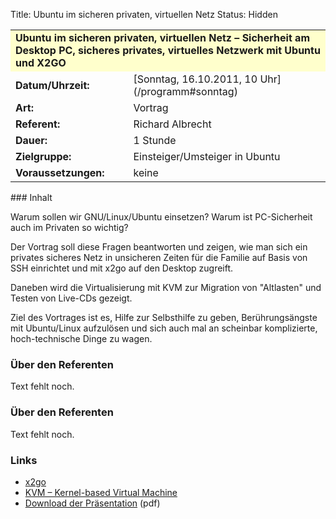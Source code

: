 Title: Ubuntu im sicheren privaten, virtuellen Netz
Status: Hidden

<table border="0" cellpadding="3" cellspacing="0" width="100%">
<tr>
<td colspan="3" style="font-weight: bold; background-color: #ffffcc;">
Ubuntu im sicheren privaten, virtuellen Netz – Sicherheit am Desktop PC,
sicheres privates, virtuelles Netzwerk mit Ubuntu und X2GO

</td>
</tr>
<tr>
<td style="font-weight: bold;">
Datum/Uhrzeit:

</td>
<td>
[Sonntag, 16.10.2011, 10 Uhr](/programm#sonntag)

</td>
</tr>
<tr>
<td style="font-weight: bold;">
Art:

</td>
<td>
Vortrag

</td>
</tr>
<tr>
<td style="font-weight: bold;">
Referent:

</td>
<td>
Richard Albrecht

</td>
</tr>
<tr>
<td style="font-weight: bold;">
Dauer:

</td>
<td>
1 Stunde

</td>
</tr>
<tr>
<td style="font-weight: bold;">
Zielgruppe:

</td>
<td>
Einsteiger/Umsteiger in Ubuntu

</td>
</tr>
<tr>
<td style="font-weight: bold;">
Voraussetzungen:

</td>
<td>
keine

</td>
</tr>
</table>
### Inhalt

Warum sollen wir GNU/Linux/Ubuntu einsetzen? Warum ist PC-Sicherheit
auch im Privaten so wichtig?

Der Vortrag soll diese Fragen beantworten und zeigen, wie man sich ein
privates sicheres Netz in unsicheren Zeiten für die Familie auf Basis
von SSH einrichtet und mit x2go auf den Desktop zugreift.

Daneben wird die Virtualisierung mit KVM zur Migration von "Altlasten"
und Testen von Live-CDs gezeigt.

Ziel des Vortrages ist es, Hilfe zur Selbsthilfe zu geben,
Berührungsängste mit Ubuntu/Linux aufzulösen und sich auch mal an
scheinbar komplizierte, hoch-technische Dinge zu wagen.

### Über den Referenten

Text fehlt noch.

### Über den Referenten

Text fehlt noch.

### Links

-   [x2go](http://www.x2go.org/)
-   [KVM – Kernel-based Virtual Machine](http://www.linux-kvm.org/)
-   [Download der
    Präsentation](http://www.ubucon.de/sites/www.ubucon.local/files/Ubucon_2011_vfinal.pdf)
    (pdf)


